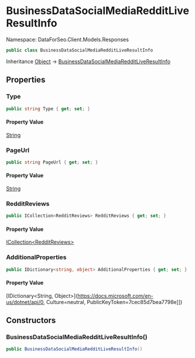 # BusinessDataSocialMediaRedditLiveResultInfo

Namespace: DataForSeo.Client.Models.Responses

```csharp
public class BusinessDataSocialMediaRedditLiveResultInfo
```

Inheritance [Object](https://docs.microsoft.com/en-us/dotnet/api/Object) → [BusinessDataSocialMediaRedditLiveResultInfo](./BusinessDataSocialMediaRedditLiveResultInfo.md)

## Properties

### **Type**

```csharp
public string Type { get; set; }
```

#### Property Value

[String](https://docs.microsoft.com/en-us/dotnet/api/String)<br>

### **PageUrl**

```csharp
public string PageUrl { get; set; }
```

#### Property Value

[String](https://docs.microsoft.com/en-us/dotnet/api/String)<br>

### **RedditReviews**

```csharp
public ICollection<RedditReviews> RedditReviews { get; set; }
```

#### Property Value

[ICollection&lt;RedditReviews&gt;](./RedditReviews.md)<br>

### **AdditionalProperties**

```csharp
public IDictionary<string, object> AdditionalProperties { get; set; }
```

#### Property Value

[IDictionary&lt;String, Object&gt;](https://docs.microsoft.com/en-us/dotnet/api/0, Culture=neutral, PublicKeyToken=7cec85d7bea7798e]])<br>

## Constructors

### **BusinessDataSocialMediaRedditLiveResultInfo()**

```csharp
public BusinessDataSocialMediaRedditLiveResultInfo()
```
